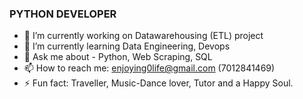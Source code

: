 ### PYTHON DEVELOPER 

- 🔭 I’m currently working on Datawarehousing (ETL) project
- 🌱 I’m currently learning Data Engineering, Devops
- 💬 Ask me about - Python, Web Scraping, SQL
- 📫 How to reach me: enjoying0life@gmail.com (7012841469)
- ⚡ Fun fact: Traveller, Music-Dance lover, Tutor and a Happy Soul.

